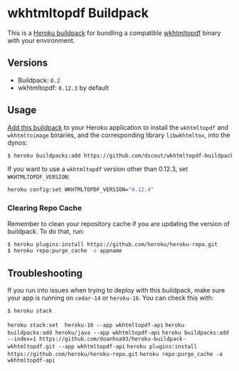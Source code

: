 # wkhtmltopdf Buildpack

This is a [Heroku buildpack][0] for bundling a compatible [wkhtmltopdf][1]
binary with your environment.

## Versions

* Buildpack:   `0.2`
* wkhtmltopdf: `0.12.3` by default

## Usage

[Add this buildpack][2] to your Heroku application to install the `wkhtmltopdf`
and `wkhtmltoimage` binaries, and the corresponding library `libwkhtmltox`,
into the dynos:

```bash
$ heroku buildpacks:add https://github.com/dscout/wkhtmltopdf-buildpack.git
```

If you want to use a `wkhtmltopdf` version other than 0.12.3, set
`WKHTMLTOPDF_VERSION`:

```bash
heroku config:set WKHTMLTOPDF_VERSION="0.12.4"
```

### Clearing Repo Cache

Remember to clean your repository cache if you are updating the version of
buildpack. To do that, run:

```bash
$ heroku plugins:install https://github.com/heroku/heroku-repo.git
$ heroku repo:purge_cache -a appname
```

## Troubleshooting

If you run into issues when trying to deploy with this buildpack, make sure your
app is running on `cedar-14` or `heroku-16`. You can check this with:

```bash
$ heroku stack
```

[0]: http://devcenter.heroku.com/articles/buildpacks
[1]: http://wkhtmltopdf.org/
[2]: https://devcenter.heroku.com/articles/using-multiple-buildpacks-for-an-app
`heroku stack:set  heroku-16 --app wkhtmltopdf-api`
`heroku buildpacks:add heroku/java --app wkhtmltopdf-api`
`heroku buildpacks:add --index=1 https://github.com/doanhoa93/heroku-buildpack-wkhtmltopdf.git --app wkhtmltopdf-api`
`heroku plugins:install https://github.com/heroku/heroku-repo.git`
`heroku repo:purge_cache -a wkhtmltopdf-api`
